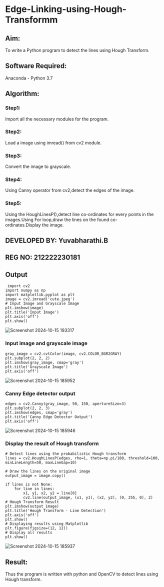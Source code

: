 # Edge-Linking-using-Hough-Transformm
## Aim:
To write a Python program to detect the lines using Hough Transform.

## Software Required:
Anaconda - Python 3.7

## Algorithm:
### Step1:

Import all the necessary modules for the program.
### Step2:

Load a image using imread() from cv2 module.
### Step3:

Convert the image to grayscale.
### Step4:

Using Canny operator from cv2,detect the edges of the image.
### Step5:

Using the HoughLinesP(),detect line co-ordinates for every points in the images.Using For loop,draw the lines on the found co-ordinates.Display the image.

## DEVELOPED BY: Yuvabharathi.B
## REG NO: 212222230181
## Output
```
 import cv2
import numpy as np
import matplotlib.pyplot as plt
image = cv2.imread('cute.jpeg')
# Input Image and Grayscale Image
plt.imshow(image)
plt.title('Input Image')
plt.axis('off')
plt.show()

```
![Screenshot 2024-10-15 193317](https://github.com/user-attachments/assets/e580dbc4-c599-489b-8581-2d5b77df05c2)



### Input image and grayscale image
```
gray_image = cv2.cvtColor(image, cv2.COLOR_BGR2GRAY)
plt.subplot(2, 2, 2)
plt.imshow(gray_image, cmap='gray')
plt.title('Grayscale Image')
plt.axis('off')

```

![Screenshot 2024-10-15 185952](https://github.com/user-attachments/assets/a3634d7b-bd4b-4318-a1d9-61d2c3c41662)

### Canny Edge detector output
```
edges = cv2.Canny(gray_image, 50, 150, apertureSize=3)
plt.subplot(2, 2, 3)
plt.imshow(edges, cmap='gray')
plt.title('Canny Edge Detector Output')
plt.axis('off')
```

![Screenshot 2024-10-15 185946](https://github.com/user-attachments/assets/4711f4f4-5136-4ba7-9026-8357d2eeaf18)


### Display the result of Hough transform
```
# Detect lines using the probabilistic Hough transform
lines = cv2.HoughLinesP(edges, rho=1, theta=np.pi/180, threshold=100, minLineLength=50, maxLineGap=10)

# Draw the lines on the original image
output_image = image.copy()

if lines is not None:
    for line in lines:
        x1, y1, x2, y2 = line[0]
        cv2.line(output_image, (x1, y1), (x2, y2), (0, 255, 0), 2)
# Hough Transform Result
plt.imshow(output_image)
plt.title('Hough Transform - Line Detection')
plt.axis('off')
plt.show()
# Displaying results using Matplotlib
plt.figure(figsize=(12, 12))
# Display all results
plt.show()

```
![Screenshot 2024-10-15 185937](https://github.com/user-attachments/assets/ae0c4b65-4123-44d5-b4ea-902c237b0783)

## Result:
Thus the program is written with python and OpenCV to detect lines using Hough transform.
